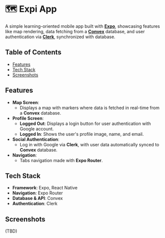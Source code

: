 # 🗺️ Expi App  

A simple learning-oriented mobile app built with [**Expo**](https://expo.dev/), showcasing features like map rendering, data fetching from a [**Convex**](https://www.convex.dev/) database, and user authentication via [**Clerk**](https://clerk.com/), synchronized with database.



## Table of Contents  
- [Features](#features)  
- [Tech Stack](#tech-stack)  
- [Screenshots](#screenshots)  



## Features  
- **Map Screen**:  
  - Displays a map with markers where data is fetched in real-time from a **Convex** database.  
- **Profile Screen**:  
  - **Logged Out**: Displays a login button for user authentication with Google account.  
  - **Logged In**: Shows the user's profile image, name, and email.  
- **Social Authentication**:  
  - Log in with Google via **Clerk**, with user data automatically synced to **Convex** database.  
- **Navigation**:  
  - Tabs navigation made with **Expo Router**.



## Tech Stack  
- **Framework**: Expo, React Native
- **Navigation**: Expo Router  
- **Database & API**: Convex  
- **Authentication**: Clerk



## Screenshots
(TBD)
